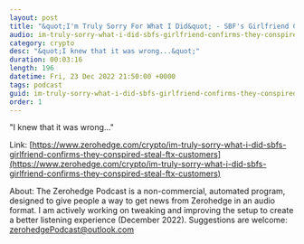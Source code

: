 ```yaml
---
layout: post
title: "&quot;I'm Truly Sorry For What I Did&quot; - SBF's Girlfriend Confirms They Conspired To Steal From FTX Customers"
audio: im-truly-sorry-what-i-did-sbfs-girlfriend-confirms-they-conspired-steal-ftx-customers-0
category: crypto
desc: "&quot;I knew that it was wrong...&quot;"
duration: 00:03:16
length: 196
datetime: Fri, 23 Dec 2022 21:50:00 +0000
tags: podcast
guid: im-truly-sorry-what-i-did-sbfs-girlfriend-confirms-they-conspired-steal-ftx-customers-0
order: 1
---
```

&quot;I knew that it was wrong...&quot;

Link: [https://www.zerohedge.com/crypto/im-truly-sorry-what-i-did-sbfs-girlfriend-confirms-they-conspired-steal-ftx-customers](https://www.zerohedge.com/crypto/im-truly-sorry-what-i-did-sbfs-girlfriend-confirms-they-conspired-steal-ftx-customers)

About: The Zerohedge Podcast is a non-commercial, automated program, designed to give people a way to get news from Zerohedge in an audio format.  I am actively working on tweaking and improving the setup to create a better listening experience (December 2022).  Suggestions are welcome: [zerohedgePodcast@outlook.com](mailto:zerohedgePodcast@outlook.com)